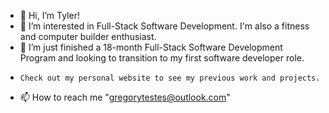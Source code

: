 - 👋 Hi, I’m Tyler!
- 👀 I’m interested in Full-Stack Software Development. I'm also a fitness and computer builder enthusiast.
- 🌱 I’m just finished a 18-month Full-Stack Software Development Program and looking to transition to my first software developer role.
-     Check out my personal website to see my previous work and projects. 
- 📫 How to reach me "gregorytestes@outlook.com"

<!---
Tylerecodes/Tylerecodes is a ✨ special ✨ repository because its `README.md` (this file) appears on your GitHub profile.
You can click the Preview link to take a look at your changes.
--->
